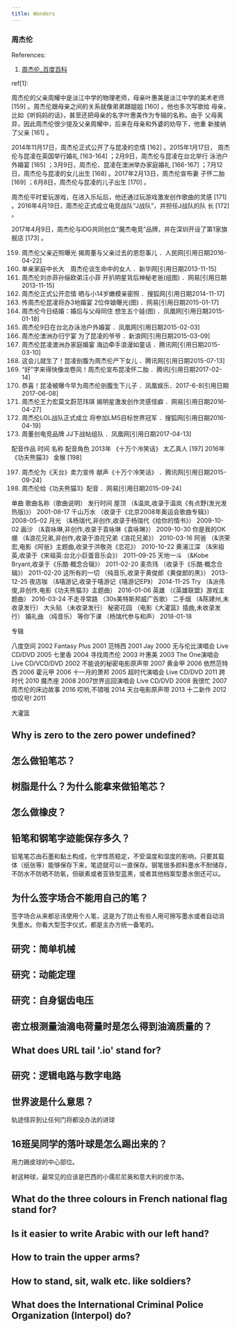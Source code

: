 ```yaml
---
title: Wonders
---
```


### 周杰伦

References:
1. [周杰伦_百度百科](https://baike.baidu.com/item/%E5%91%A8%E6%9D%B0%E4%BC%A6/129156)

ref[1]:

周杰伦的父亲周耀中是淡江中学的物理老师，母亲叶惠美是淡江中学的美术老师
[159]  。周杰伦跟母亲之间的关系就像弟弟跟姐姐 [160]  。他也多次写歌给
母亲，比如《听妈妈的话》，甚至还把母亲的名字叶惠美作为专辑的名称。由于
父母离异，因此周杰伦很少提及父亲周耀中，后来在母亲和外婆的劝导下，他重
新接纳了父亲 [161]  。

2014年11月17日，周杰伦正式公开了与昆凌的恋情 [162]  。2015年1月17日，
周杰伦与昆凌在英国举行婚礼 [163-164]  ；2月9日，周杰伦与昆凌在台北举行
泳池户外婚宴 [165]  ；3月9日，周杰伦、昆凌在澳洲举办家庭婚礼 [166-167]
；7月12日，周杰伦与昆凌的女儿出生 [168]  。2017年2月13日，周杰伦宣布妻
子怀二胎 [169]  ；6月8日，周杰伦与昆凌的儿子出生 [170]  。

周杰伦平时爱玩游戏，在进入乐坛后，他还通过玩游戏激发创作歌曲的灵感
[171]  。2016年4月19日，周杰伦正式成立电竞战队“J战队”，并担任J战队的队
长 [172]  。

2017年4月9日，周杰伦与IDG共同创立“魔杰电竞”品牌，并在深圳开设了第1家旗
舰店 [173]  。

159. 周杰伦父亲近照曝光 揭周董与父亲过去的恩怨事儿  ．人民网[引用日期2016-04-22]
160. 单亲家庭中长大　周杰伦谈生命中的女人  ．新华网[引用日期2013-11-15]
161. 周杰伦刘亦菲孙俪欧弟汪小菲 开扒明星背后神秘老爸(组图)  ．网易[引用日期2013-11-15]
162. 周杰伦正式公开恋情 晒与小14岁嫩模亲密照  ．搜狐网[引用日期2014-11-17]
163. 传周杰伦昆凌将办3地婚宴 2位伴娘曝光(图)  ．网易[引用日期2015-01-17]
164. 周杰伦今日结婚：婚后与父母同住 想生五个娃(图)  ．凤凰网[引用日期2015-01-18]
165. 周杰伦9日在台北办泳池户外婚宴  ．凤凰网[引用日期2015-02-03]
166. 周杰伦澳洲办归宁宴 为了昆凌的爷爷  ．新浪网[引用日期2015-03-09]
167. 周杰伦昆凌澳洲办家庭婚宴 海边牵手浪漫如童话  ．腾讯网[引用日期2015-03-10]
168. 这会儿就生了！昆凌剖腹为周杰伦产下女儿  ．腾讯网[引用日期2015-07-13]
169. “好”字来得快像龙卷风！周杰伦宣布昆凌怀二胎  ．腾讯[引用日期2017-02-14]
170. 恭喜！昆凌被曝今早为周杰伦剖腹生下儿子  ．凤凰娱乐．2017-6-8[引用日期2017-06-08]
171. 周杰伦王力宏莫文蔚范玮琪 揭明星激发创作灵感怪癖  ．网易[引用日期2016-04-27]
172. 周杰伦LOL战队正式成立 将参加LMS目标世界冠军  ．搜狐网[引用日期2016-04-19]
173. 周董创电竞品牌 JJ下战帖组队  ．凤凰网[引用日期2017-04-13]

配音作品
时间	名称	配音角色
2013年	《十万个冷笑话》	太乙真人 [197]
2016年	《功夫熊猫3》	金猴 [198]

197. 周杰伦为《天台》卖力宣传 献声《十万个冷笑话》  ．腾讯网[引用日期2015-09-24]
198. 周杰伦给《功夫熊猫3》配音  ．网易[引用日期2015-09-24]

单曲
歌曲名称（歌曲说明） 	发行时间
屋顶 （&温岚,收录于温岚《有点野(发光发热版)》） 	2001-08-17
千山万水 （收录于《北京2008年奥运会歌曲专辑》） 	2008-05-02
月光 （&杨瑞代,非创作,收录于杨瑞代《给你的情书》） 	2009-10-02
画沙 （&袁咏琳,非创作,收录于袁咏琳《袁咏琳》） 	2009-10-30
你是我的OK绷 （&浪花兄弟,非创作,收录于浪花兄弟《浪花兄弟》） 	2010-03-16
阿爸 （&洪荣宏,电影《阿爸》主题曲,收录于洪敬尧《恋花》） 	2010-10-22
黄浦江深 （&宋祖英,收录于《宋祖英:台北小巨蛋音乐会》） 	2011-09-25
天地一斗 （&Kobe Bryant,收录于《乐酷‧概念合辑》） 	2011-02-20
麦烝玮 （收录于《乐酷‧概念合辑》） 	2011-02-20
这所有的一切 （纯音乐,收录于黄俊郎《黄俊郎的黑》） 	2013-12-25
 夜店咖 （&嘻游记,收录于嘻游记《嘻游记EP》） 	2014-11-25
Try （&派伟俊,非创作,电影《功夫熊猫3》主题曲） 	2016-01-06
英雄 （《英雄联盟》游戏主题曲） 	2016-03-24
不走寻常路 （30s美特斯邦威广告歌）
二手烟 （&陈建州,未收录发行）
大头贴 （未收录发行）
秘密花园 （电影《大灌篮》插曲,未收录发行）
婚礼曲 （纯音乐）
等你下课 （杨瑞代参与和声） 	2018-01-18

专辑

八度空间 2002
Fantasy Plus 2001
范特西 2001
Jay 2000
无与伦比演唱会 Live CD/DVD 2005
七里香 2004
寻找周杰伦 2003
叶惠美 2003
The One演唱会 Live CD/VCD/DVD 2002
不能说的秘密电影原声带 2007
黄金甲 2006
依然范特西 2006
霍元甲 2006
十一月的萧邦 2005
超时代演唱会 Live CD/DVD 2011
跨时代 2010
魔杰座 2008
2007世界巡回演唱会 Live CD/DVD 2008
我很忙 2007
周杰伦的床边故事 2016
哎哟,不错哦 2014
天台电影原声带 2013
十二新作 2012
惊叹号! 2011

大灌篮

## Why is zero to the zero power undefined?

## 怎么做铅笔芯？

## 树脂是什么？为什么能拿来做铅笔芯？

## 怎么做橡皮？

## 铅笔和钢笔字迹能保存多久？

铅笔笔芯由石墨和黏土构成，化学性质稳定，不受温度和湿度的影响，只要其载
体（纸张等）能够保存下来，笔迹就可以一直保存。钢笔很多颜料墨水不耐储存，
不防水不防晒不防氧，但碳素或者亚铁型蓝黑，或者其他档案型墨水倒还可以。

## 为什么签字场合不能用自己的笔？

签字场合从来都忌讳使用个人笔，这是为了防止有些人用可擦写墨水或者自动消
失墨水。你看大型签字仪式，都是主办方统一备笔的。

## 研究：简单机械

## 研究：动能定理

## 研究：自身锯齿电压

## 密立根测量油滴电荷量时是怎么得到油滴质量的？

## What does URL tail '.io' stand for?

## 研究：逻辑电路与数字电路

## 世界波是什么意思？

轨迹怪异到让任何门将都没办法的进球

## 16班吴同学的落叶球是怎么踢出来的？

用力踢皮球的中心部位。

射这种球，最常见的应该是巴西的小儒尼尼奥和意大利的皮尔洛。

## What do the three colours in French national flag stand for?

## Is it easier to write Arabic with our left hand?

## How to train the upper arms?

## How to stand, sit, walk etc. like soldiers?

## What does the International Criminal Police Organization (Interpol) do?
